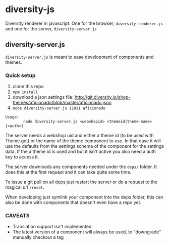 diversity-js
============

Diversity renderer in javascript. One for the browser, `diversity-renderer.js` and
one for the server, `diversity-server.js`

diversity-server.js
-------------------

`diversity-server.js` is meant to ease development of components and themes.

### Quick setup

1. clone this repo
1. `npm install`
1. download a json settings file: http://git.diversity.io/shop-themes/aficionado/blob/master/aficionado.json
1. `node diversity-server.js 11011 aficionado`


```
Usage:
        node diversity-server.js <webshopid> <themeid|theme-name> [<auth>]
```
The server needs a webshop uid and either a theme id (to be used with Theme.get) or the name of the
theme component to use. In that case it will use the defaults from the settings schema of the
component for the settings data. If the a theme id is used and but it isn't active you also need
a auth key to access it.

The server downloads any components needed under the `deps/` folder. It does this at the first
request and it can take quite some time.

To issue a git pull on all deps just restart the server or do a request to the magical url `/reset`.

When developing just symlink your component into the deps folder, this can also be done with
components that doesn't even have a repo yet.

### CAVEATS
  * Translation support isn't implemented
  * The latest version of a component will always be used, to "downgrade" manually checkout a tag
